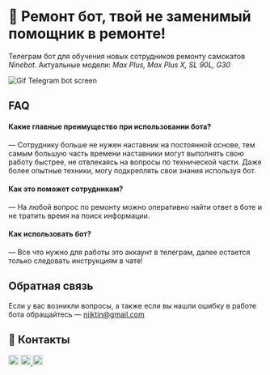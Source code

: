 # 🔧 Ремонт бот, твой не заменимый помощник в ремонте!

Телеграм бот для обучения новых сотрудников ремонту самокатов _Ninebot_. Актуальные модели: _Max Plus, Max Plus X, SL 90L, G30_

![Gif Telegram bot screen](https://i.ibb.co/61XGj7F/ezgif-4-4de2d0a4b1.gif)

## FAQ

#### Какие главные преимущество при использовании бота?

— Сотруднику больше не нужен наставник на постоянной основе, тем самым большую часть времени наставники могут выполнять свою работу быстрее, не отвлекаясь на вопросы по технической части. Даже более опытные техники, могу подкреплять свои знания используя бот.

#### Как это поможет сотрудникам?

— На любой вопрос по ремонту можно оперативно найти ответ в боте и не тратить время на поиск информации.

#### Как использовать бот?

— Все что нужно для работы это аккаунт в телеграм, далее остается только следовать инструкциям в чате!

## Обратная связь

Если у вас возникли вопросы, а также если вы нашли ошибку в работе бота обращайтесь — niiktin@gmail.com

## 🔗 Контакты

<a href="https://vk.com/niktiin">
<code><img height="20" src="https://img.shields.io/badge/вконтакте-%232E87FB.svg?&style=for-the-badge&logo=vk&logoColor=white"></code></a>
<a href="mailto:niktiin@gmail.com">
<code><img height="20" src="https://img.shields.io/badge/Gmail-D14836?style=for-the-badge&logo=gmail&logoColor=white"></code>
</a>
<a href="https://wa.me/79529767771">
<code><img height="20" src="https://img.shields.io/badge/WhatsApp-25D366?style=for-the-badge&logo=whatsapp&logoColor=white"></code>
</a>
